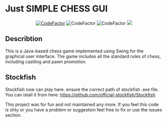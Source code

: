 
# Just SIMPLE CHESS GUI 

<div align="center">
  <a href="https://www.codefactor.io/repository/github/bajahaw/chess"><img src="https://www.codefactor.io/repository/github/bajahaw/chess/badge" alt="CodeFactor" /></a>
  <img src="https://img.shields.io/badge/open%20source-yes-orange" alt="CodeFactor" />
  <img src="https://img.shields.io/badge/maintained-no-yellow" alt="CodeFactor" />
  <a href="https://hits.seeyoufarm.com"><img src="https://hits.seeyoufarm.com/api/count/incr/badge.svg?url=https%3A%2F%2Fgithub.com%2FBajahaw%2FChess&count_bg=%2379C83D&title_bg=%23555555&icon=&icon_color=%23E7E7E7&title=hits&edge_flat=false"/></a>                      
</div>

## Describtion
This is a Java-based chess game implemented using Swing for the graphical user interface. The game includes all the standard rules of chess, including castling and pawn promotion.

## Stockfish
Stockfish now can play here. ensure the correct path of stockfish .exe file. 
You can istall it from here: https://github.com/official-stockfish/Stockfish

This project was for fun and not maintained any more.
If you feel this code is shty or you have a problem or suggestion feel free to fix or use the issues section.

